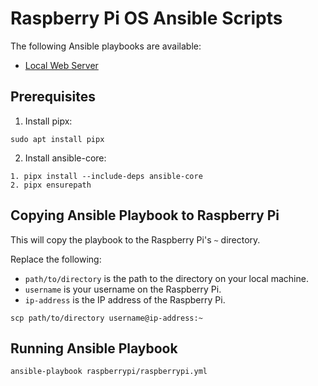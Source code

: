 # Raspberry Pi OS Ansible Scripts

The following Ansible playbooks are available:

- [Local Web Server](web-server.yml)

## Prerequisites

1. Install pipx:

```
sudo apt install pipx
```

2. Install ansible-core:

```
1. pipx install --include-deps ansible-core
2. pipx ensurepath
```

## Copying Ansible Playbook to Raspberry Pi

This will copy the playbook to the Raspberry Pi's `~` directory.

Replace the following:

- `path/to/directory` is the path to the directory on your local machine.
- `username` is your username on the Raspberry Pi.
- `ip-address` is the IP address of the Raspberry Pi.

```
scp path/to/directory username@ip-address:~
```

## Running Ansible Playbook

```
ansible-playbook raspberrypi/raspberrypi.yml
```
